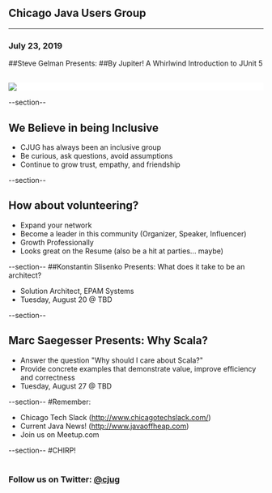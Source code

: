 ## Chicago Java Users Group

---

### July 23, 2019

##Steve Gelman Presents: 
##By Jupiter! A Whirlwind Introduction to JUnit 5


<div style="background-color: white; margin-top: 30px;">
	<img src="images/cjug.gif" style="border: none; box-shadow: none;"/>
</div>


--section--
## We Believe in being Inclusive
 * CJUG has always been an inclusive group
 * Be curious, ask questions, avoid assumptions
 * Continue to grow trust, empathy, and friendship

--section--
## How about volunteering?
 * Expand your network
 * Become a leader in this community (Organizer, Speaker, Influencer)
 * Growth Professionally
 * Looks great on the Resume (also be a hit at parties... maybe)


--section--
##Konstantin Slisenko Presents: What does it take to be an architect?
 * Solution Architect, EPAM Systems
 * Tuesday, August 20 @ TBD


--section--
## Marc Saegesser Presents: Why Scala?
* Answer the question "Why should I care about Scala?"
* Provide concrete examples that demonstrate value, improve efficiency and correctness
* Tuesday, August 27 @ TBD

--section--
#Remember:
 * Chicago Tech Slack (http://www.chicagotechslack.com/)
 * Current Java News! (http://www.javaoffheap.com)
 * Join us on Meetup.com

--section--
#CHIRP!
<br/><br/>
### Follow us on Twitter: <u>@cjug</u>
